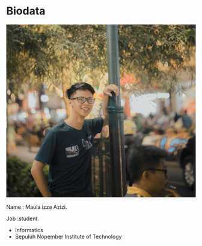 # Biodata

[![N|Solid](_DSC5996.2.jpg)](_DSC5996.2.jpg)



Name : Maula izza Azizi.

 Job :student.

  - Informatics
  - Sepuluh Nopember Institute of Technology
